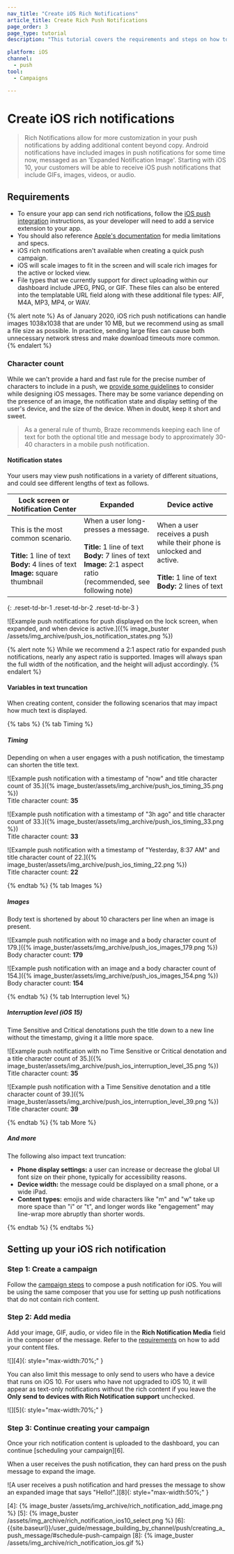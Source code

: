 ```yaml
---
nav_title: "Create iOS Rich Notifications"
article_title: Create Rich Push Notifications
page_order: 3
page_type: tutorial
description: "This tutorial covers the requirements and steps on how to create iOS Rich Notifications for your Braze campaigns."

platform: iOS
channel:
  - push
tool:
  - Campaigns

---
```


# Create iOS rich notifications

> Rich Notifications allow for more customization in your push notifications by adding additional content beyond copy. Android notifications have included images in push notifications for some time now, messaged as an 'Expanded Notification Image'. Starting with iOS 10, your customers will be able to receive iOS push notifications that include GIFs, images, videos, or audio.

## Requirements


- To ensure your app can send rich notifications, follow the [iOS push integration][1] instructions, as your developer will need to add a service extension to your app.
- You should also reference [Apple's documentation][2] for media limitations and specs.
- iOS rich notifications aren't available when creating a quick push campaign.
- iOS will scale images to fit in the screen and will scale rich images for the active or locked view.
- File types that we currently support for direct uploading within our dashboard include JPEG, PNG, or GIF. These files can also be entered into the templatable URL field along with these additional file types: AIF, M4A, MP3, MP4, or WAV.

{% alert note %}
As of January 2020, iOS rich push notifications can handle images 1038x1038 that are under 10&nbsp;MB, but we recommend using as small a file size as possible. In practice, sending large files can cause both unnecessary network stress and make download timeouts more common.
{% endalert %}

### Character count

While we can't provide a hard and fast rule for the precise number of characters to include in a push, we [provide some guidelines]({{site.baseurl}}/user_guide/message_building_by_channel/push/best_practices/message_format/) to consider while designing iOS messages. There may be some variance depending on the presence of an image, the notification state and display setting of the user's device, and the size of the device. When in doubt, keep it short and sweet.

> As a general rule of thumb, Braze recommends keeping each line of text for both the optional title and message body to approximately 30-40 characters in a mobile push notification.

#### Notification states

Your users may view push notifications in a variety of different situations, and could see different lengths of text as follows.

<table>
<thead>
  <tr>
    <th>Lock screen or Notification Center</th>
    <th>Expanded</th>
    <th>Device active</th>
  </tr>
</thead>
<tbody>
  <tr>
    <td width="33%">This is the most common scenario.<br><br><b>Title:</b> 1 line of text<br><b>Body:</b> 4 lines of text<br><b>Image:</b> square thumbnail</td>
    <td width="33%">When a user long-presses a message.<br><br><b>Title:</b> 1 line of text<br><b>Body:</b> 7 lines of text<br><b>Image:</b> 2:1 aspect ratio (recommended, see following note)</td>
    <td width="33%">When a user receives a push while their phone is unlocked and active.<br><br><b>Title:</b> 1 line of text<br><b>Body:</b> 2 lines of text</td>
  </tr>
</tbody>
</table>
{: .reset-td-br-1 .reset-td-br-2 .reset-td-br-3 }

![Example push notifications for push displayed on the lock screen, when expanded, and when device is active.]({% image_buster /assets/img_archive/push_ios_notification_states.png %})

{% alert note %}
While we recommend a 2:1 aspect ratio for expanded push notifications, nearly any aspect ratio is supported. Images will always span the full width of the notification, and the height will adjust accordingly.
{% endalert %}

#### Variables in text truncation

When creating content, consider the following scenarios that may impact how much text is displayed.

{% tabs %}
{% tab Timing %}

##### Timing

Depending on when a user engages with a push notification, the timestamp can shorten the title text.

![Example push notification with a timestamp of "now" and title character count of 35.]({% image_buster/assets/img_archive/push_ios_timing_35.png %})
<br>Title character count: **35**

![Example push notification with a timestamp of "3h ago" and title character count of 33.]({% image_buster/assets/img_archive/push_ios_timing_33.png %})
<br>Title character count: **33**

![Example push notification with a timestamp of "Yesterday, 8:37 AM" and title character count of 22.]({% image_buster/assets/img_archive/push_ios_timing_22.png %})
<br>Title character count: **22**

{% endtab %}
{% tab Images %}

##### Images

Body text is shortened by about 10 characters per line when an image is present.

![Example push notification with no image and a body character count of 179.]({% image_buster/assets/img_archive/push_ios_images_179.png %})
<br>Body character count: **179**

![Example push notification with an image and a body character count of 154.]({% image_buster/assets/img_archive/push_ios_images_154.png %})
<br>Body character count: **154**

{% endtab %}
{% tab Interruption level %}

##### Interruption level (iOS 15)

Time Sensitive and Critical denotations push the title down to a new line without the timestamp, giving it a little more space.

![Example push notification with no Time Sensitive or Critical denotation and a title character count of 35.]({% image_buster/assets/img_archive/push_ios_interruption_level_35.png %})
<br>Title character count: **35**

![Example push notification with a Time Sensitive denotation and a title character count of 39.]({% image_buster/assets/img_archive/push_ios_interruption_level_39.png %})
<br>Title character count: **39**

{% endtab %}
{% tab More %}

##### And more

The following also impact text truncation:

- **Phone display settings:** a user can increase or decrease the global UI font size on their phone, typically for accessibility reasons.
- **Device width:** the message could be displayed on a small phone, or a wide iPad.
- **Content types:** emojis and wide characters like "m" and "w" take up more space than "i" or "t", and longer words like "engagement" may line-wrap more abruptly than shorter words.

{% endtab %}
{% endtabs %}

## Setting up your iOS rich notification

### Step 1: Create a campaign

Follow the [campaign steps][3] to compose a push notification for iOS. You will be using the same composer that you use for setting up push notifications that do not contain rich content.

### Step 2: Add media

Add your image, GIF, audio, or video file in the **Rich Notification Media** field in the composer of the message. Refer to the [requirements](#requirements) on how to add your content files.

![][4]{: style="max-width:70%;" }

You can also limit this message to only send to users who have a device that runs on iOS 10. For users who have not upgraded to iOS 10, it will appear as text-only notifications without the rich content if you leave the **Only send to devices with Rich Notification support** unchecked.

![][5]{: style="max-width:70%;" }

### Step 3: Continue creating your campaign

Once your rich notification content is uploaded to the dashboard, you can continue [scheduling your campaign][6].

When a user receives the push notification, they can hard press on the push message to expand the image.

![A user receives a push notification and hard presses the message to show an expanded image that says "Hello!".][8]{: style="max-width:50%;" }

[1]: {{site.baseurl}}/developer_guide/platform_integration_guides/swift/push_notifications/integration/#ios-10-rich-notifications
[2]: https://developer.apple.com/reference/usernotifications/unnotificationattachment
[3]: {{site.baseurl}}/user_guide/message_building_by_channel/push/creating_a_push_message/#creating-a-push-message
[4]: {% image_buster /assets/img_archive/rich_notification_add_image.png %}
[5]: {% image_buster /assets/img_archive/rich_notification_ios10_select.png %}
[6]: {{site.baseurl}}/user_guide/message_building_by_channel/push/creating_a_push_message/#schedule-push-campaign
[8]: {% image_buster /assets/img_archive/rich_notification_ios.gif %}
